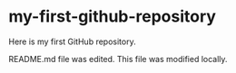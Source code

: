 # my-first-github-repository
Here is my first GitHub repository.

README.md file was edited. This file was modified locally.
